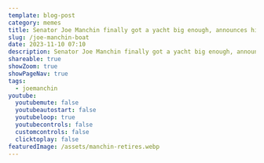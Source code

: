 ```yaml
---
template: blog-post
category: memes
title: Senator Joe Manchin finally got a yacht big enough, announces his retirement
slug: /joe-manchin-boat
date: 2023-11-10 07:10
description: Senator Joe Manchin finally got a yacht big enough, announces his retirement
shareable: true
showZoom: true
showPageNav: true
tags:
  - joemanchin
youtube:
  youtubemute: false
  youtubeautostart: false
  youtubeloop: true
  youtubecontrols: false
  customcontrols: false
  clicktoplay: false
featuredImage: /assets/manchin-retires.webp
---
```

